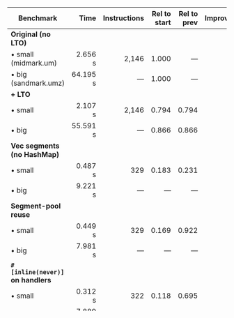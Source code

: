 
| Benchmark                                | Time        | Instructions | Rel to start | Rel to prev | Improvement |
|------------------------------------------|------------:|-------------:|-------------:|------------:|------------:|
| **Original (no LTO)**                    |             |              |             |            |            |
| • small (midmark.um)                     | 2.656 s     | 2,146        | 1.000        | —           | —          |
| • big   (sandmark.umz)                   | 64.195 s    | —            | 1.000        | —           | —          |
| **+ LTO**                                |             |              |             |            |            |
| • small                                 | 2.107 s     | 2,146        | 0.794        | 0.794       | 20.6%      |
| • big                                   | 55.591 s    | —            | 0.866        | 0.866       | 13.4%      |
| **Vec segments (no HashMap)**            |             |              |             |            |            |
| • small                                 | 0.487 s     | 329          | 0.183        | 0.231       | 76.9%      |
| • big                                   | 9.221 s      | —            | —            | —           | —          |
| **Segment-pool reuse**                   |             |              |             |            |            |
| • small                                 | 0.449 s     | 329          | 0.169        | 0.922       | 7.8%       |
| • big                                   |7.981 s      | —            | —            | —           | —          |
| **`#[inline(never)]` on handlers**       |             |              |             |            |            |
| • small                                 | 0.312 s     | 322          | 0.118        | 0.695       | 30.5%      |
| • big                                   | 7.889 s     | —            | 0.123        | 0.142       | 85.8%      |


1. Original Code Benchmarks

1a. Without lto:

Benchmark 1: target/profiling/rum umbin/midmark.um
  Time (mean ± σ):      2.656 s ±  0.071 s    [User: 2.103 s, System: 0.123 s]
  Range (min … max):    2.548 s …  2.772 s    10 runs
 
Benchmark 1: target/profiling/rum umbin/sandmark.umz
  Time (mean ± σ):     64.195 s ±  3.450 s    [User: 51.303 s, System: 3.123 s]
  Range (min … max):   60.781 s … 69.313 s    10 runs
 

1b. With lto:

Benchmark 1: target/profiling/rum umbin/midmark.um
  Time (mean ± σ):      2.107 s ±  0.039 s    [User: 1.710 s, System: 0.113 s]
  Range (min … max):    2.042 s …  2.173 s    10 runs
 
Benchmark 1: target/profiling/rum umbin/sandmark.umz
  Time (mean ± σ):     55.591 s ±  2.191 s    [User: 43.105 s, System: 2.699 s]
  Range (min … max):   53.361 s … 60.732 s    10 runs
 
Original Code Profile (midmark.um)

Samply report:
    
    rum::vm::VirtualMachine::run
    rum

    Call node details
    Running samples
    100%
    2,364
    Self samples
    91%
    2,146
    Categories
    Running sample count
    User
    100%
    2,364
    Categories
    Self sample count
    User
    100%
    2,146


3. The second-most expansive operation (after run) the hash table insertions:

hashbrown::map::HashMap::insert
rum

Call node details
Running samples
3%
70
Self samples
3%
69
Categories
Running sample count
User
100%
70
Categories
Self sample count
User
100%
69

In the original implementation, each 'Map Segment' instruction performed a HashMap::insert. That hashing overhead alone showed up as ~3% of our total samples and had a significant impact on performance.

I replaced the `HashMap<SegmentID, Vec<Word>>` with a `Vec<Option<Vec<Word>>>`, using direct indexing on simple integer IDs and a free_ids stack for reusing slots. This makes both allocation and lookup pure O(1) array accesses, with no hashes or rehashing. It required only a small VM-struct refactor (storing segments in a Vec and bumping an index for new IDs).

Benchmark 1: target/profiling/rum umbin/midmark.um
  Time (mean ± σ):     486.7 ms ±  72.2 ms    [User: 350.1 ms, System: 17.6 ms]
  Range (min … max):   408.7 ms … 665.6 ms    10 runs

Benchmark 1: target/profiling/rum umbin/sandmark.umz
  Time (mean ± σ):      9.221 s ±  0.232 s    [User: 9.033 s, System: 0.045 s]
  Range (min … max):    9.002 s …  9.757 s    10 runs

Results:

midmark.um went from
Time (mean): 2.107 s

to

Time (mean): 0.487 ms

- over 4x speed improvement.

New Samply report:

rum::vm::VirtualMachine::run
rum

Call node details
Running samples
100%
439
Self samples
75%
329
Categories
Running sample count
User
100%
439
Categories
Self sample count
User
100%
329

4. After making those optimizations the next most expensive call according to Samply is a call to malloc:

tiny_free_no_lock
libsystem_malloc.dylib

Call node details
Running samples
7%
29
Self samples
5%
22
Categories
Running sample count
User
100%
29
Categories
Self sample count
User
100%
22


This is showing that there are frequent accesses to memory allocation and deallocation, likely heap allocations, which are computationally costly. After looking at the flamegraph and examing my code, I believe most of these calls are coming from the 'load' opcode, specifically this line 'let new0 = seg.clone();'. The repeated cloning of segments for each instance of load is accessing heap memory repeatedly. 

Original load program:
                12 => { // Load Program
                    let b = ((instruction >> 3) & 0x7) as usize;
                    let c = (instruction & 0x7) as usize;
                    if self.registers[b] != 0 {
                        if let Some(seg) = &self.segments[self.registers[b] as usize] {
                            let new0 = seg.clone();
                            self.segments[0] = Some(new0);
                        } else {
                            panic!("Invalid segment");
                        }
                    }
                    self.pc = self.registers[c] as usize;
                }

After optimization: 

                12 => { // Load Program
                    let b = ((instruction >> 3) & 0x7) as usize;
                    let c = (instruction & 0x7) as usize;
                    if self.registers[b] != 0 {
                        if let Some(seg) = &self.segments[self.registers[b] as usize] {
                            let mut reused = self.segment_pool.pop().unwrap_or_else(|| Vec::with_capacity(seg.len()));
                            reused.clear(); // ensure it's empty
                            reused.extend_from_slice(seg); // copy data
                            self.segments[0] = Some(reused);
                            
                        } else {
                            panic!("Invalid segment");
                        }
                    }
                    self.pc = self.registers[c] as usize;
                }

To avoid repeated heap allocations I added a segment pool to the Virtual Machine struct. This pool is a Vec of previously use memory chunks that can now be reused, where before they would have been thrown away. Now the code will reuse a memory segment if available and copies data into it, avoiding any system calls to malloc.

Benchmark 1: target/profiling/rum umbin/midmark.um
  Time (mean ± σ):     449.4 ms ±  33.0 ms    [User: 339.7 ms, System: 23.8 ms]
  Range (min … max):   405.9 ms … 495.9 ms    10 runs

  
Benchmark 1: target/profiling/rum umbin/sandmark.umz
  Time (mean ± σ):      7.981 s ±  0.227 s    [User: 7.818 s, System: 0.040 s]
  Range (min … max):    7.774 s …  8.421 s    10 runs

 
midmark.um went from
Time (mean): 0.487 ms

to

Time (mean): 0.449 ms


5. A happy accident

Since the main body of my code is in vm.rs, I added `#[inline(never)]` in front of each of the functions with the hopes of getting a more detailed report from Samply. After making this change I chose to run the benchmark again with hyperfine to make sure nothing was broken and discovered a significant improvment in the run times.
After some Googling I realized the reason for this improvement is due to having fewer cache misses by separating the main body loop. Since the map, unmap, load, and run functions no longer exist inside the main loop, they are only paged when needed, improving the CPU prefetching and reducing cache overflows.

Benchmark 1: target/profiling/rum umbin/midmark.um
  Time (mean ± σ):     311.9 ms ±   5.2 ms    [User: 306.2 ms, System: 3.1 ms]
  Range (min … max):   305.3 ms … 322.4 ms    10 runs

Benchmark 1: target/profiling/rum umbin/sandmark.umz
  Time (mean ± σ):      7.889 s ±  0.123 s    [User: 7.792 s, System: 0.038 s]
  Range (min … max):    7.766 s …  8.186 s    10 runs


midmark.um went from
Time (mean): 0.449 ms

to

Time (mean): 0.312 ms


to

Time (mean): 0.321 ms

or about a 30% improvement in speed.